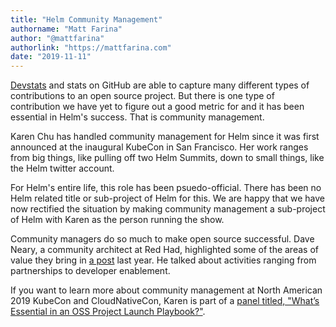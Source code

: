 ```yaml
---
title: "Helm Community Management"
authorname: "Matt Farina"
author: "@mattfarina"
authorlink: "https://mattfarina.com"
date: "2019-11-11"
---
```


[Devstats](https://helm.devstats.cncf.io/) and stats on GitHub are able to capture many different types of contributions to an open source project. But there is one type of contribution we have yet to figure out a good metric for and it has been essential in Helm's success. That is community management.

Karen Chu has handled community management for Helm since it was first announced at the inaugural KubeCon in San Francisco. Her work ranges from big things, like pulling off two Helm Summits, down to small things, like the Helm twitter account.

For Helm's entire life, this role has been psuedo-official. There has been no Helm related title or sub-project of Helm for this. We are happy that we have now rectified the situation by making community management a sub-project of Helm with Karen as the person running the show.

Community managers do so much to make open source successful. Dave Neary, a community architect at Red Had, highlighted some of the areas of value they bring in [a post](https://community.redhat.com/blog/2018/01/the-many-faces-of-the-community-manager/) last year. He talked about activities ranging from partnerships to developer enablement.

If you want to learn more about community management at North American 2019 KubeCon and CloudNativeCon, Karen is part of a [panel titled, "What’s Essential in an OSS Project Launch Playbook?"](https://sched.co/Uabt).
